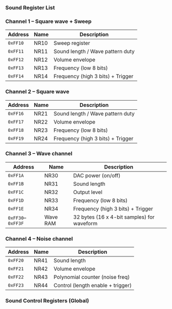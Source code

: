 ### **Sound Register List**

### **Channel 1 – Square wave + Sweep**

| Address | Name | Description |
| --- | --- | --- |
| `0xFF10` | NR10 | Sweep register |
| `0xFF11` | NR11 | Sound length / Wave pattern duty |
| `0xFF12` | NR12 | Volume envelope |
| `0xFF13` | NR13 | Frequency (low 8 bits) |
| `0xFF14` | NR14 | Frequency (high 3 bits) + Trigger |

### **Channel 2 – Square wave**

| Address | Name | Description |
| --- | --- | --- |
| `0xFF16` | NR21 | Sound length / Wave pattern duty |
| `0xFF17` | NR22 | Volume envelope |
| `0xFF18` | NR23 | Frequency (low 8 bits) |
| `0xFF19` | NR24 | Frequency (high 3 bits) + Trigger |

### **Channel 3 – Wave channel**

| Address | Name | Description |
| --- | --- | --- |
| `0xFF1A` | NR30 | DAC power (on/off) |
| `0xFF1B` | NR31 | Sound length |
| `0xFF1C` | NR32 | Output level |
| `0xFF1D` | NR33 | Frequency (low 8 bits) |
| `0xFF1E` | NR34 | Frequency (high 3 bits) + Trigger |
| `0xFF30`–`0xFF3F` | Wave RAM | 32 bytes (16 x 4-bit samples) for waveform |

### **Channel 4 – Noise channel**

| Address | Name | Description |
| --- | --- | --- |
| `0xFF20` | NR41 | Sound length |
| `0xFF21` | NR42 | Volume envelope |
| `0xFF22` | NR43 | Polynomial counter (noise freq) |
| `0xFF23` | NR44 | Control (length enable + trigger) |

### **Sound Control Registers (Global)**